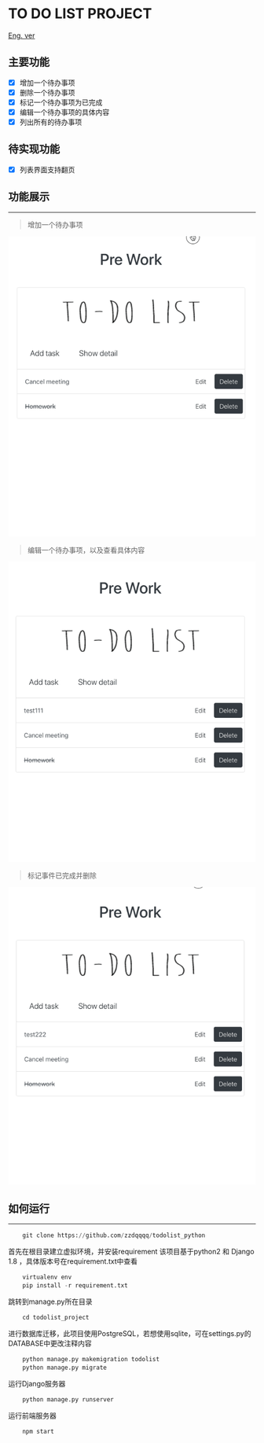 # TO DO LIST PROJECT

[Eng. ver](README.md)

## 主要功能
- [x] 增加一个待办事项
- [x] 删除一个待办事项
- [x] 标记一个待办事项为已完成
- [x] 编辑一个待办事项的具体内容
- [x] 列出所有的待办事项

## 待实现功能
- [x] 列表界面支持翻页

## 功能展示
***
> 增加一个待办事项

![todolist_python](readme_gif/add_task.gif)

> 编辑一个待办事项，以及查看具体内容

![todolist_python](readme_gif/edit_task.gif)

> 标记事件已完成并删除

![todolist_python](readme_gif/delete_task.gif)

## 如何运行
***

```python
    git clone https://github.com/zzdqqqq/todolist_python
```
首先在根目录建立虚拟环境，并安装requirement
该项目基于python2 和 Django 1.8 ，具体版本号在requirement.txt中查看
```python
    virtualenv env
    pip install -r requirement.txt
```
跳转到manage.py所在目录
```python
    cd todolist_project
```
进行数据库迁移，此项目使用PostgreSQL，若想使用sqlite，可在settings.py的DATABASE中更改注释内容
```python
    python manage.py makemigration todolist
    python manage.py migrate
```
运行Django服务器
```python
    python manage.py runserver
```
运行前端服务器
```javascript
    npm start
```
